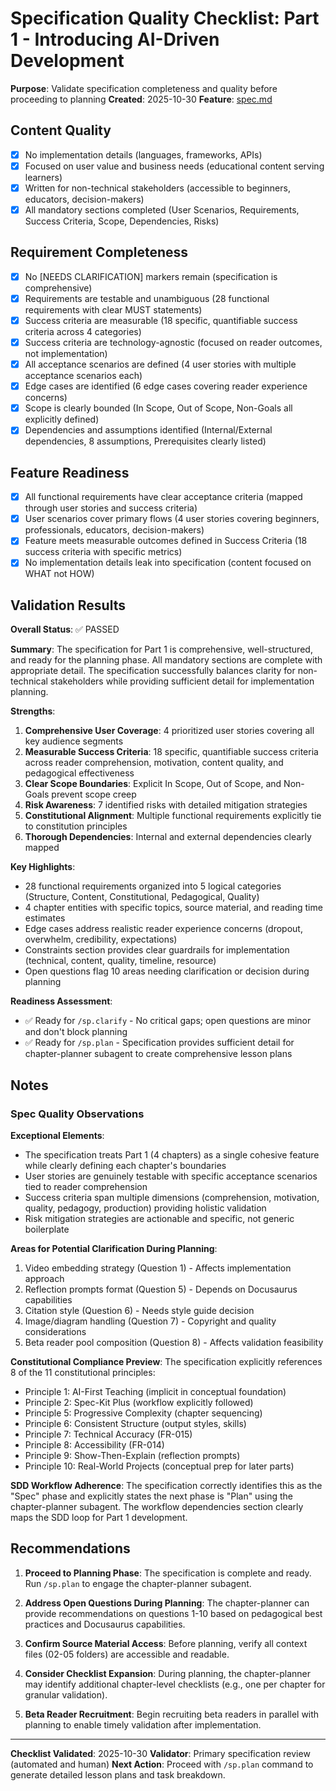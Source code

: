 # Specification Quality Checklist: Part 1 - Introducing AI-Driven Development

**Purpose**: Validate specification completeness and quality before proceeding to planning
**Created**: 2025-10-30
**Feature**: [spec.md](../spec.md)

## Content Quality

- [x] No implementation details (languages, frameworks, APIs)
- [x] Focused on user value and business needs (educational content serving learners)
- [x] Written for non-technical stakeholders (accessible to beginners, educators, decision-makers)
- [x] All mandatory sections completed (User Scenarios, Requirements, Success Criteria, Scope, Dependencies, Risks)

## Requirement Completeness

- [x] No [NEEDS CLARIFICATION] markers remain (specification is comprehensive)
- [x] Requirements are testable and unambiguous (28 functional requirements with clear MUST statements)
- [x] Success criteria are measurable (18 specific, quantifiable success criteria across 4 categories)
- [x] Success criteria are technology-agnostic (focused on reader outcomes, not implementation)
- [x] All acceptance scenarios are defined (4 user stories with multiple acceptance scenarios each)
- [x] Edge cases are identified (6 edge cases covering reader experience concerns)
- [x] Scope is clearly bounded (In Scope, Out of Scope, Non-Goals all explicitly defined)
- [x] Dependencies and assumptions identified (Internal/External dependencies, 8 assumptions, Prerequisites clearly listed)

## Feature Readiness

- [x] All functional requirements have clear acceptance criteria (mapped through user stories and success criteria)
- [x] User scenarios cover primary flows (4 user stories covering beginners, professionals, educators, decision-makers)
- [x] Feature meets measurable outcomes defined in Success Criteria (18 success criteria with specific metrics)
- [x] No implementation details leak into specification (content focused on WHAT not HOW)

## Validation Results

**Overall Status**: ✅ PASSED

**Summary**: The specification for Part 1 is comprehensive, well-structured, and ready for the planning phase. All mandatory sections are complete with appropriate detail. The specification successfully balances clarity for non-technical stakeholders while providing sufficient detail for implementation planning.

**Strengths**:
1. **Comprehensive User Coverage**: 4 prioritized user stories covering all key audience segments
2. **Measurable Success Criteria**: 18 specific, quantifiable success criteria across reader comprehension, motivation, content quality, and pedagogical effectiveness
3. **Clear Scope Boundaries**: Explicit In Scope, Out of Scope, and Non-Goals prevent scope creep
4. **Risk Awareness**: 7 identified risks with detailed mitigation strategies
5. **Constitutional Alignment**: Multiple functional requirements explicitly tie to constitution principles
6. **Thorough Dependencies**: Internal and external dependencies clearly mapped

**Key Highlights**:
- 28 functional requirements organized into 5 logical categories (Structure, Content, Constitutional, Pedagogical, Quality)
- 4 chapter entities with specific topics, source material, and reading time estimates
- Edge cases address realistic reader experience concerns (dropout, overwhelm, credibility, expectations)
- Constraints section provides clear guardrails for implementation (technical, content, quality, timeline, resource)
- Open questions flag 10 areas needing clarification or decision during planning

**Readiness Assessment**:
- ✅ Ready for `/sp.clarify` - No critical gaps; open questions are minor and don't block planning
- ✅ Ready for `/sp.plan` - Specification provides sufficient detail for chapter-planner subagent to create comprehensive lesson plans

## Notes

### Spec Quality Observations

**Exceptional Elements**:
- The specification treats Part 1 (4 chapters) as a single cohesive feature while clearly defining each chapter's boundaries
- User stories are genuinely testable with specific acceptance scenarios tied to reader comprehension
- Success criteria span multiple dimensions (comprehension, motivation, quality, pedagogy, production) providing holistic validation
- Risk mitigation strategies are actionable and specific, not generic boilerplate

**Areas for Potential Clarification During Planning**:
1. Video embedding strategy (Question 1) - Affects implementation approach
2. Reflection prompts format (Question 5) - Depends on Docusaurus capabilities
3. Citation style (Question 6) - Needs style guide decision
4. Image/diagram handling (Question 7) - Copyright and quality considerations
5. Beta reader pool composition (Question 8) - Affects validation feasibility

**Constitutional Compliance Preview**:
The specification explicitly references 8 of the 11 constitutional principles:
- Principle 1: AI-First Teaching (implicit in conceptual foundation)
- Principle 2: Spec-Kit Plus (workflow explicitly followed)
- Principle 5: Progressive Complexity (chapter sequencing)
- Principle 6: Consistent Structure (output styles, skills)
- Principle 7: Technical Accuracy (FR-015)
- Principle 8: Accessibility (FR-014)
- Principle 9: Show-Then-Explain (reflection prompts)
- Principle 10: Real-World Projects (conceptual prep for later parts)

**SDD Workflow Adherence**:
The specification correctly identifies this as the "Spec" phase and explicitly states the next phase is "Plan" using the chapter-planner subagent. The workflow dependencies section clearly maps the SDD loop for Part 1 development.

## Recommendations

1. **Proceed to Planning Phase**: The specification is complete and ready. Run `/sp.plan` to engage the chapter-planner subagent.

2. **Address Open Questions During Planning**: The chapter-planner can provide recommendations on questions 1-10 based on pedagogical best practices and Docusaurus capabilities.

3. **Confirm Source Material Access**: Before planning, verify all context files (02-05 folders) are accessible and readable.

4. **Consider Checklist Expansion**: During planning, the chapter-planner may identify additional chapter-level checklists (e.g., one per chapter for granular validation).

5. **Beta Reader Recruitment**: Begin recruiting beta readers in parallel with planning to enable timely validation after implementation.

---

**Checklist Validated**: 2025-10-30
**Validator**: Primary specification review (automated and human)
**Next Action**: Proceed with `/sp.plan` command to generate detailed lesson plans and task breakdown.
